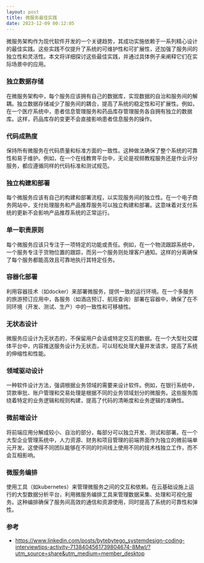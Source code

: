 ```yaml
---
layout: post
title: 微服务最佳实践
date: 2023-12-09 00:12:05
---
```


微服务架构作为现代软件开发的一个关键趋势，其成功实施依赖于一系列精心设计的最佳实践。这些实践不仅提升了系统的可维护性和可扩展性，还加强了服务间的独立性和灵活性。本文将详细探讨这些最佳实践，并通过具体例子来阐释它们在实际场景中的应用。

### 独立数据存储

在微服务架构中，每个服务应该拥有自己的数据库，实现数据的自治和服务间的解耦。独立数据存储减少了服务间的耦合，提高了系统的稳定性和可扩展性。例如，在一个医疗系统中，患者信息管理服务和药品库存管理服务各自拥有独立的数据库。这样，药品库存的变更不会直接影响患者信息服务的操作。

### 代码成熟度

保持所有微服务在代码质量和标准方面的一致性。这种做法确保了整个系统的可靠性和易于维护。例如，在一个在线教育平台中，无论是视频教程服务还是作业评分服务，都应遵循同样的代码标准和测试规范。

### 独立构建和部署

每个微服务应该有自己的构建和部署流程，以实现服务间的独立性。在一个电子商务网站中，支付处理服务和产品推荐服务可以独立构建和部署。这意味着对支付系统的更新不会影响产品推荐系统的正常运行。

### 单一职责原则

每个微服务应该只专注于一项特定的功能或责任。例如，在一个物流跟踪系统中，一个服务专注于货物位置的跟踪，而另一个服务则处理客户通知。这样的分离确保了每个服务都能高效且可靠地执行其特定任务。

### 容器化部署

利用容器技术（如docker）来部署微服务，提供一致的运行环境。在一个多服务的旅游预订应用中，各服务（如酒店预订、航班查询）部署在容器中，确保了在不同环境（开发、测试、生产）中的一致性和可移植性。

### 无状态设计

微服务应设计为无状态的，不保留用户会话或特定交互的数据。在一个大型社交媒体平台中，内容推送服务设计为无状态，可以轻松处理大量并发请求，提高了系统的伸缩性和性能。

### 领域驱动设计

一种软件设计方法，强调根据业务领域的需要来设计软件。例如，在银行系统中，贷款审批、账户管理和交易处理是根据不同的业务领域划分的微服务。这些服务围绕着特定的业务逻辑和规则构建，提高了代码的清晰度和业务逻辑的准确性。

### 微前端设计

将前端应用分解成较小、自治的部分，每部分可以独立开发、测试和部署。在一个大型企业管理系统中，人力资源、财务和项目管理的前端界面作为独立的微前端单元开发。这使得不同团队能够在不同的时间线上使用不同的技术栈独立工作，而不会互相影响。

### 微服务编排

使用工具（如kubernetes）来管理微服务之间的交互和依赖。在云基础设施上运行的大型数据分析平台，利用微服务编排工具来管理数据采集、处理和可视化服务。这种编排确保了服务间高效的通信和资源使用，同时提高了系统的可靠性和弹性。

### 参考

- https://www.linkedin.com/posts/bytebytego_systemdesign-coding-interviewtips-activity-7138404561739804674-8MwI/?utm_source=share&utm_medium=member_desktop
